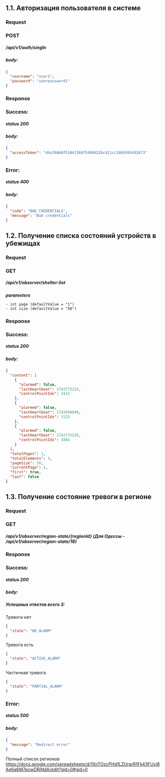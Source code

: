 ## 1.1. Авторизация пользователя в системе

### Request

### POST

##### /api/v1/auth/singIn

##### body:

```json
{
  "username": "user1",
  "password": "userpassword1"
}
```

### Response

### Success:

##### status 200

##### body:

```json
{
  "accessToken": "d4a76068f5104f26975499d22bcd11cc1665995491673"
}
```

### Error:

##### status 400

##### body:

```json
{
  "code": "BAD_CREDENTIALS",
  "message": "Bad credentials"
}
```

## 1.2. Получение списка состояний устройств в убежищах

### Request

### GET

##### /api/v1/observer/shelter-list

_**parameters**_

```
- int page (defaultValue = "1")
- int size (defaultValue = "50")
```

### Response

### Success:

##### status 200

##### body:

```json
{
  "content": [
    {
      "alarmed": false,
      "lastHeartbeat": 1742775224,
      "controlPointIdx": 3415
    },
    {
      "alarmed": false,
      "lastHeartbeat": 1742698848,
      "controlPointIdx": 3125
    },
    {
      "alarmed": false,
      "lastHeartbeat": 1742775226,
      "controlPointIdx": 3804
    }
  ],
  "totalPages": 1,
  "totalElements": 3,
  "pageSize": 50,
  "currentPage": 1,
  "first": true,
  "last": false
}
```

## 1.3. Получение состояние тревоги в регионе

### Request

### GET

##### /api/v1/observer/region-state/{regionId}   (Для Одессы - /api/v1/observer/region-state/18)

### Response
### Success:
##### status 200
##### body:

##### Успешных ответов всего 3:

Тревоги нет
```json
{
  "state": "NO_ALARM"
}
```


Тревога есть

```json
{
  "state": "ACTIVE_ALARM"
}
```


Частичная тревога
```json
{
  "state": "PARTIAL_ALARM"
}
```

### Error:

##### status 500

##### body:

```json
{
  "message": "Redirect error"
}
```

Полный список регионов
https://docs.google.com/spreadsheets/d/1XnTOzcPHd1LZUrarR1Fk43FUyl8Ae6a6M7pcwDRjNdA/edit?gid=0#gid=0